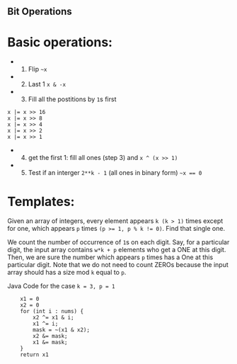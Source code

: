 ## Bit Operations

# Basic operations:
* 1. Flip `~x`
* 2. Last 1 `x & -x`
* 3. Fill all the postitions by `1`s first
```
x |= x >> 16
x |= x >> 8
x |= x >> 4
x |= x >> 2
x |= x >> 1
```
* 4. get the first 1: fill all ones (step 3) and `x ^ (x >> 1)`
* 5. Test if an interger `2**k - 1` (all ones in binary form) `~x == 0`


# Templates:
Given an array of integers, every element appears `k (k > 1)` times except for one, which appears `p` times `(p >= 1, p % k != 0)`. Find that single one.

We count the number of occurrence of `1`s on each digit. Say, for a particular digit, the input array contains `w*k + p` elements who get a ONE at this digit. Then, we are sure the number which appears `p` times has a One at this particular digit.
Note that we do not need to count ZEROs because the input array should has a size mod `k` equal to `p`.

Java Code for the case `k = 3, p = 1`
```
    x1 = 0
    x2 = 0
    for (int i : nums) {
        x2 ^= x1 & i;
        x1 ^= i;
        mask = ~(x1 & x2);
        x2 &= mask;
        x1 &= mask;
    }
    return x1
```

